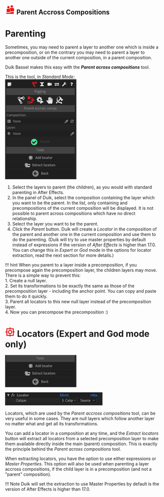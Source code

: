 ## ![parent icon](img/duik-icons/parentcomp-icon-r.png) Parent Accross Compositions

# Parenting

Sometimes, you may need to parent a layer to another one which is inside a precomposition, or on the contrary you may need to parent a layer to another one outside of the current composition, in a parent composition.

Duik Bassel makes this easy with the ***Parent across compositions*** tool.

This is the tool, in *Standard Mode*:  
![Parent across comp panel ](img/duik-screenshots/S-Rigging/S-Rigging-Constraints/ParentAcrossComps.PNG)

1. Select the layers to parent (the children), as you would with standard parenting in After Effects.
2. In the panel of Duik, select the composition containing the layer which you want to be the parent. In the list, only containing and precompositions of the current composition will be displayed. It is not possible to parent across compositions which have no direct relationship.
3. Select the layer you want to be the parent.
4. Click the *Parent* button. Duik will create a *Locator* in the composition of the parent and another one in the current composition and use them to do the parenting. (Duik will try to use master properties by default instead of expressions if the version of *After Effects* is higher than 17.0. You can change this in *Expert* or *God* mode in the options for locator extraction, read the next section for more details.)

!!! hint
    When you parent to a layer inside a precomposition, if you precompose again the precomposition layer, the children layers may move. There is a simple way to prevent this:  
    1. Create a null layer.  
    2. Set its transformations to be exactly the same as those of the precomposition layer - including the anchor point. You can copy and paste them to do it quickly.  
    3. Parent all locators to this new null layer instead of the precomposition layer.  
    4. Now you can precompose the precomposition :)

# ![](img/duik-icons/locator-icon.png) Locators (Expert and God mode only)

![](img/duik-screenshots/S-Rigging/S-Rigging-Constraints/ParentAcrossComp-locator.png)

![](img/duik-screenshots/S-Rigging/S-Rigging-Constraints/locator-effect.PNG)

Locators, which are used by the *Parent accross compositions* tool, can be very useful in some cases. They are null layers which follow another layer no matter what and get all its transformations.

You can add a locator in a composition at any time, and the *Extract locators* button will extract all locators from a selected precomposition layer to make them available directly inside the main (parent) composition. This is exactly the principle behind the *Parent across compositions* tool.

When extracting locators, you have the option to use either expressions or *Master Properties*. This option will also be used when parenting a layer accross compositions, if the child layer is in a precomposition (and not a "parent" composition).

!!! Note
    Duik will set the extraction to use Master Properties by default is the version of After Effects is higher than 17.0.